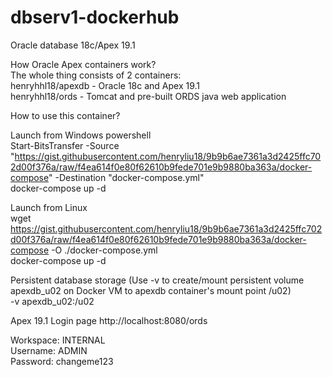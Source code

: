 # dbserv1-dockerhub

Oracle database 18c/Apex 19.1

How Oracle Apex containers work?  
The whole thing consists of 2 containers:  
henryhhl18/apexdb - Oracle 18c and Apex 19.1  
henryhhl18/ords - Tomcat and pre-built ORDS java web application  

How to use this container?  

Launch from Windows powershell  
Start-BitsTransfer -Source "https://gist.githubusercontent.com/henryliu18/9b9b6ae7361a3d2425ffc702d00f376a/raw/f4ea614f0e80f62610b9fede701e9b9880ba363a/docker-compose" -Destination "docker-compose.yml"  
docker-compose up -d

Launch from Linux  
wget https://gist.githubusercontent.com/henryliu18/9b9b6ae7361a3d2425ffc702d00f376a/raw/f4ea614f0e80f62610b9fede701e9b9880ba363a/docker-compose -O ./docker-compose.yml  
docker-compose up -d

Persistent database storage (Use -v to create/mount persistent volume apexdb_u02 on Docker VM to apexdb container's mount point /u02)  
-v apexdb_u02:/u02

Apex 19.1 Login page http://localhost:8080/ords  

Workspace: INTERNAL  
Username: ADMIN  
Password: changeme123  
